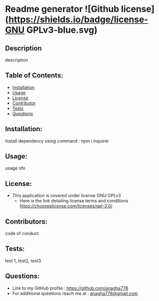 # Readme generator ![Github license](https://shields.io/badge/license-GNU GPLv3-blue.svg)
## Description
description
## Table of Contents:
* [Installation](#Installation)
* [Usage](#Usage)
* [License](#License)
* [Contributor](#Contributors)
* [Tests](#Tests)
* [Questions](#Questions)
## Installation:
Install dependency using command : npm i inquirer
## Usage:
usage nfo
## License:
* This application is covered under license GNU GPLv3
  * Here is the link detailing license terms and conditions https://choosealicense.com/licenses/gpl-3.0/
## Contributors:
code of conduct
## Tests:
test 1, test2, test3
## Questions:
* Link to my GitHub profile : https://github.com/anagha778  
* For additional questions reach me at : anagha778@gmail.com
